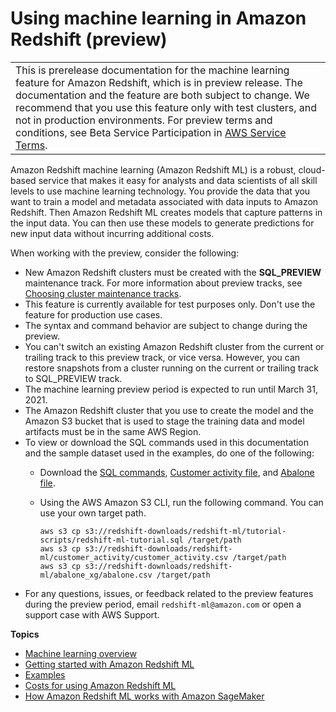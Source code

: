 # Using machine learning in Amazon Redshift \(preview\)<a name="machine_learning"></a>


|  | 
| --- |
| This is prerelease documentation for the machine learning feature for Amazon Redshift, which is in preview release\. The documentation and the feature are both subject to change\. We recommend that you use this feature only with test clusters, and not in production environments\. For preview terms and conditions, see Beta Service Participation in [AWS Service Terms](https://aws.amazon.com/service-terms/)\.   | 

Amazon Redshift machine learning \(Amazon Redshift ML\) is a robust, cloud\-based service that makes it easy for analysts and data scientists of all skill levels to use machine learning technology\. You provide the data that you want to train a model and metadata associated with data inputs to Amazon Redshift\. Then Amazon Redshift ML creates models that capture patterns in the input data\. You can then use these models to generate predictions for new input data without incurring additional costs\.

When working with the preview, consider the following:
+ New Amazon Redshift clusters must be created with the **SQL\_PREVIEW** maintenance track\. For more information about preview tracks, see [Choosing cluster maintenance tracks](https://docs.aws.amazon.com/redshift/latest/mgmt/working-with-clusters.html#rs-mgmt-maintenance-tracks)\.
+ This feature is currently available for test purposes only\. Don't use the feature for production use cases\.
+ The syntax and command behavior are subject to change during the preview\.
+ You can't switch an existing Amazon Redshift cluster from the current or trailing track to this preview track, or vice versa\. However, you can restore snapshots from a cluster running on the current or trailing track to SQL\_PREVIEW track\.
+ The machine learning preview period is expected to run until March 31, 2021\. 
+ The Amazon Redshift cluster that you use to create the model and the Amazon S3 bucket that is used to stage the training data and model artifacts must be in the same AWS Region\.
+ To view or download the SQL commands used in this documentation and the sample dataset used in the examples, do one of the following:
  + Download the [SQL commands](https://s3.amazonaws.com/redshift-downloads/redshift-ml/tutorial-scripts/redshift-ml-tutorial.sql), [Customer activity file](https://s3.amazonaws.com/redshift-downloads/redshift-ml/customer_activity/customer_activity.csv), and [Abalone file](https://s3.amazonaws.com/redshift-downloads/redshift-ml/abalone_xg/abalone.csv)\.
  + Using the AWS Amazon S3 CLI, run the following command\. You can use your own target path\.

    ```
    aws s3 cp s3://redshift-downloads/redshift-ml/tutorial-scripts/redshift-ml-tutorial.sql /target/path
    aws s3 cp s3://redshift-downloads/redshift-ml/customer_activity/customer_activity.csv /target/path
    aws s3 cp s3://redshift-downloads/redshift-ml/abalone_xg/abalone.csv /target/path
    ```
+ For any questions, issues, or feedback related to the preview features during the preview period, email `redshift-ml@amazon.com` or open a support case with AWS Support\. 

**Topics**
+ [Machine learning overview](machine_learning_overview.md)
+ [Getting started with Amazon Redshift ML](geting-started-machine-learning.md)
+ [Examples](examples.md)
+ [Costs for using Amazon Redshift ML](cost.md)
+ [How Amazon Redshift ML works with Amazon SageMaker](working_with_sagemaker.md)